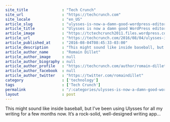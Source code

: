 ```yaml
---
site_title               : "Tech Crunch"
site_url                 : "https://techcrunch.com"
site_locale              : "en_US"
article_slug             : "ulysses-is-now-a-damn-good-wordpress-editor-for-mac-and-ios"
article_title            : "Ulysses is now a damn good WordPress editor for Mac and iOS"
article_image            : "https://tctechcrunch2011.files.wordpress.com/2016/08/draggedimage-b4af714cd18e4f0b8e8273c5946b3a6f.png?w=764&h=400&crop=1"
article_url              : "https://techcrunch.com/2016/08/04/ulysses-is-now-a-damn-good-wordpress-editor-for-mac-and-ios/"
article_published_at     : "2016-08-04T08:45:33-03:00"
article_description      : "This might sound like inside baseball, but I’ve been using Ulysses for all my writing for a few months now. It’s a rock-solid, well-designed writing app..."
article_author_name      : "Romain Dillet"
article_author_image     : null
article_author_biography : null
article_author_profile   : "https://techcrunch.com/author/romain-dillet/"
article_author_facebook  : null
article_author_twitter   : "https://twitter.com/romaindillet"
category                 : ['technology']
tags                     : ['Tech Crunch']
permalink                : "/:categories/ulysses-is-now-a-damn-good-wordpress-editor-for-mac-and-ios/"
layout                   : post
---
```


This might sound like inside baseball, but I’ve been using Ulysses for all my writing for a few months now. It’s a rock-solid, well-designed writing app...
